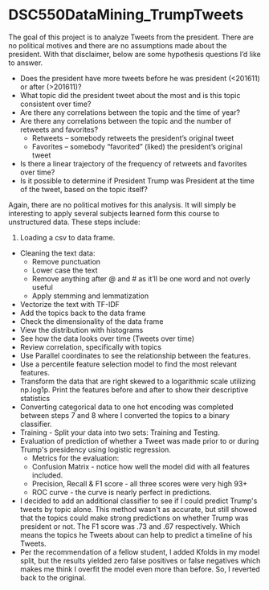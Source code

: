 # DSC550DataMining_TrumpTweets

The goal of this project is to analyze Tweets from the president. There are no political motives and there are no assumptions made about the president. With that disclaimer, below are some hypothesis questions I’d like to answer.
- Does the president have more tweets before he was president (<201611) or after (>201611)?
- What topic did the president tweet about the most and is this topic consistent over time?
- Are there any correlations between the topic and the time of year?
- Are there any correlations between the topic and the number of retweets and favorites?
  - Retweets – somebody retweets the president’s original tweet
  - Favorites – somebody “favorited” (liked) the president’s original tweet
- Is there a linear trajectory of the frequency of retweets and favorites over time?
- Is it possible to determine if President Trump was President at the time of the tweet, based on the topic itself?

Again, there are no political motives for this analysis. It will simply be interesting to apply several subjects learned form this course to unstructured data. These steps include:
1.	Loading a csv to data frame.
- Cleaning the text data:
  - Remove punctuation
  - Lower case the text
  - Remove anything after @ and # as it’ll be one word and not overly useful
  - Apply stemming and lemmatization
- Vectorize the text with TF-IDF
- Add the topics back to the data frame
- Check the dimensionality of the data frame
- View the distribution with histograms
- See how the data looks over time (Tweets over time)
- Review correlation, specifically with topics
- Use Parallel coordinates to see the relationship between the features.
- Use a percentile feature selection model to find the most relevant features.
- Transform the data that are right skewed to a logarithmic scale utilizing np.log1p. Print the features before and after to show their descriptive statistics
- Converting categorical data to one hot encoding was completed between steps 7 and 8 where I converted the topics to a binary classifier. 
- Training - Split your data into two sets: Training and Testing.
- Evaluation of prediction of whether a Tweet was made prior to or during Trump's presidency using logistic regression.
  - Metrics for the evaluation: 
  - Confusion Matrix - notice how well the model did with all features included. 
  - Precision, Recall & F1 score - all three scores were very high 93+
  - ROC curve - the curve is nearly perfect in predictions.
- I decided to add an additional classifier to see if I could predict Trump's tweets by topic alone. This method wasn't as accurate, but still showed that the topics could make strong predictions on whether Trump was president or not. The F1 score was .73 and .67 respectively. Which means the topics he Tweets about can help to predict a timeline of his Tweets.
- Per the recommendation of a fellow student, I added Kfolds in my model split, but the results yielded zero false positives or false negatives which makes me think I overfit the model even more than before. So, I reverted back to the original. 
